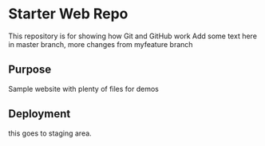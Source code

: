 # Starter Web Repo

This repository is for showing how Git and GitHub work
Add some text here in master branch,
more changes from myfeature branch
## Purpose

Sample website with plenty of files for demos

## Deployment

this goes to staging area.